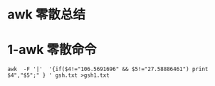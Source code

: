 # awk 零散总结

# 1-awk 零散命令

```Shell
awk  -F '|'  '{if($4!="106.5691696" && $5!="27.58886461") print $4","$5";" } ' gsh.txt >gsh1.txt

```

